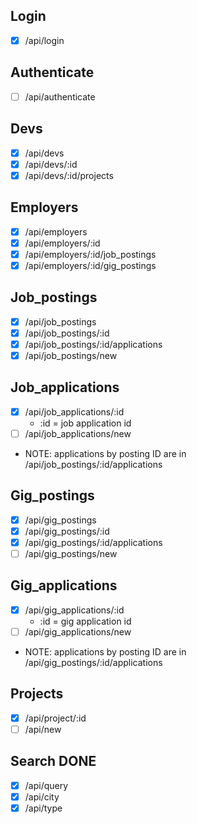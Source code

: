 ## Login

- [x] /api/login

## Authenticate

- [ ] /api/authenticate

## Devs

- [x] /api/devs
- [x] /api/devs/:id
- [x] /api/devs/:id/projects

## Employers

- [x] /api/employers
- [x] /api/employers/:id
- [x] /api/employers/:id/job_postings
- [x] /api/employers/:id/gig_postings

## Job_postings

- [x] /api/job_postings
- [x] /api/job_postings/:id
- [x] /api/job_postings/:id/applications
- [x] /api/job_postings/new

## Job_applications

- [x] /api/job_applications/:id
  - :id = job application id
- [ ] /api/job_applications/new
- NOTE: applications by posting ID are in /api/job_postings/:id/applications

## Gig_postings

- [x] /api/gig_postings
- [x] /api/gig_postings/:id
- [x] /api/gig_postings/:id/applications
- [ ] /api/gig_postings/new

## Gig_applications

- [x] /api/gig_applications/:id
  - :id = gig application id
- [ ] /api/gig_applications/new
- NOTE: applications by posting ID are in /api/gig_postings/:id/applications

## Projects

- [x] /api/project/:id
- [ ] /api/new

## Search DONE

- [x] /api/query
- [x] /api/city
- [x] /api/type
